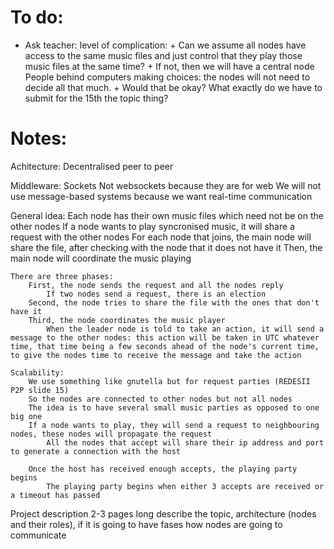 # To do:
- Ask teacher:
    level of complication:
        + Can we assume all nodes have access to the same music files and just control that they play those music files at the same time?
        + If not, then we will have a central node
    People behind computers making choices: the nodes will not need to decide all that much.
        + Would that be okay?
    What exactly do we have to submit for the 15th the topic thing?

# Notes:

Achitecture:
    Decentralised peer to peer

Middleware:
    Sockets
    Not websockets because they are for web
    We will not use message-based systems because we want real-time communication

General idea:
    Each node has their own music files which need not be on the other nodes
    If a node wants to play syncronised music, it will share a request with the other nodes
        For each node that joins, the main node will share the file, after checking with the node that it does not have it
        Then, the main node will coordinate the music playing

    There are three phases:
        First, the node sends the request and all the nodes reply
            If two nodes send a request, there is an election
        Second, the node tries to share the file with the ones that don't have it
        Third, the node coordinates the music player
            When the leader node is told to take an action, it will send a message to the other nodes: this action will be taken in UTC whatever time, that time being a few seconds ahead of the node's current time, to give the nodes time to receive the message and take the action

    Scalability:
        We use something like gnutella but for request parties (REDESII P2P slide 15)
        So the nodes are connected to other nodes but not all nodes
        The idea is to have several small music parties as opposed to one big one
        If a node wants to play, they will send a request to neighbouring nodes, these nodes will propagate the request
            All the nodes that accept will share their ip address and port to generate a connection with the host

        Once the host has received enough accepts, the playing party begins
            The playing party begins when either 3 accepts are received or a timeout has passed

Project description
2-3 pages long 
describe the topic, architecture (nodes and their roles), if it is going to have fases
how nodes are going to communicate 
